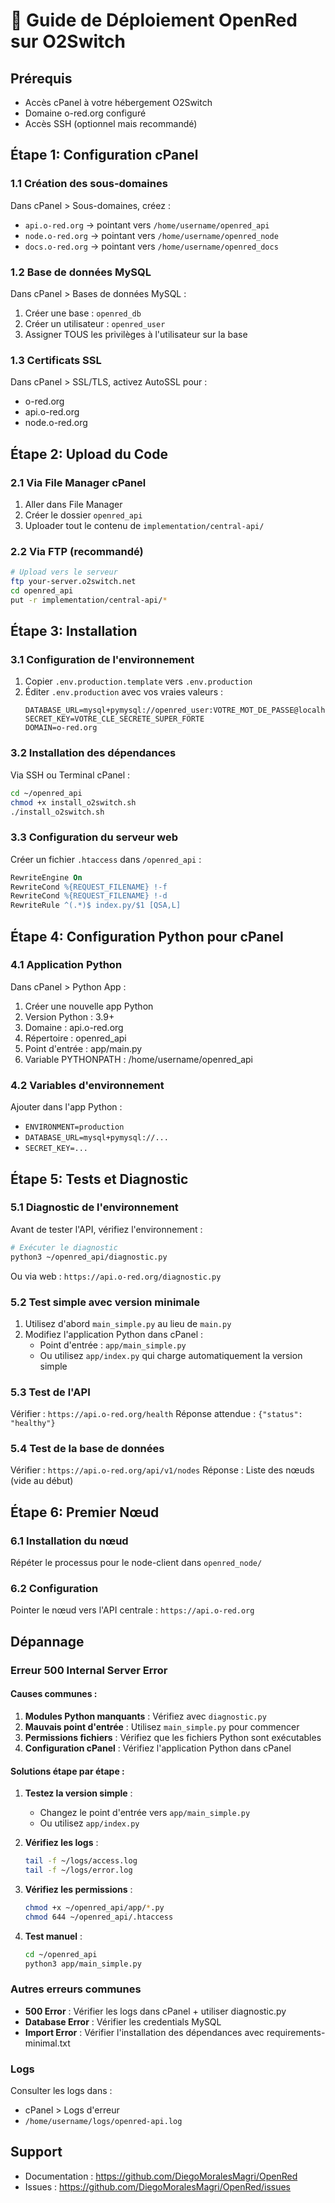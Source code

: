 # 🚀 Guide de Déploiement OpenRed sur O2Switch

## Prérequis
- Accès cPanel à votre hébergement O2Switch
- Domaine o-red.org configuré
- Accès SSH (optionnel mais recommandé)

## Étape 1: Configuration cPanel

### 1.1 Création des sous-domaines
Dans cPanel > Sous-domaines, créez :
- `api.o-red.org` → pointant vers `/home/username/openred_api`
- `node.o-red.org` → pointant vers `/home/username/openred_node`
- `docs.o-red.org` → pointant vers `/home/username/openred_docs`

### 1.2 Base de données MySQL
Dans cPanel > Bases de données MySQL :
1. Créer une base : `openred_db`
2. Créer un utilisateur : `openred_user` 
3. Assigner TOUS les privilèges à l'utilisateur sur la base

### 1.3 Certificats SSL
Dans cPanel > SSL/TLS, activez AutoSSL pour :
- o-red.org
- api.o-red.org
- node.o-red.org

## Étape 2: Upload du Code

### 2.1 Via File Manager cPanel
1. Aller dans File Manager
2. Créer le dossier `openred_api`
3. Uploader tout le contenu de `implementation/central-api/`

### 2.2 Via FTP (recommandé)
```bash
# Upload vers le serveur
ftp your-server.o2switch.net
cd openred_api
put -r implementation/central-api/*
```

## Étape 3: Installation

### 3.1 Configuration de l'environnement
1. Copier `.env.production.template` vers `.env.production`
2. Éditer `.env.production` avec vos vraies valeurs :
   ```env
   DATABASE_URL=mysql+pymysql://openred_user:VOTRE_MOT_DE_PASSE@localhost/openred_db
   SECRET_KEY=VOTRE_CLE_SECRETE_SUPER_FORTE
   DOMAIN=o-red.org
   ```

### 3.2 Installation des dépendances
Via SSH ou Terminal cPanel :
```bash
cd ~/openred_api
chmod +x install_o2switch.sh
./install_o2switch.sh
```

### 3.3 Configuration du serveur web
Créer un fichier `.htaccess` dans `/openred_api` :
```apache
RewriteEngine On
RewriteCond %{REQUEST_FILENAME} !-f
RewriteCond %{REQUEST_FILENAME} !-d
RewriteRule ^(.*)$ index.py/$1 [QSA,L]
```

## Étape 4: Configuration Python pour cPanel

### 4.1 Application Python
Dans cPanel > Python App :
1. Créer une nouvelle app Python
2. Version Python : 3.9+
3. Domaine : api.o-red.org
4. Répertoire : openred_api
5. Point d'entrée : app/main.py
6. Variable PYTHONPATH : /home/username/openred_api

### 4.2 Variables d'environnement
Ajouter dans l'app Python :
- `ENVIRONMENT=production`
- `DATABASE_URL=mysql+pymysql://...`
- `SECRET_KEY=...`

## Étape 5: Tests et Diagnostic

### 5.1 Diagnostic de l'environnement
Avant de tester l'API, vérifiez l'environnement :
```bash
# Exécuter le diagnostic
python3 ~/openred_api/diagnostic.py
```
Ou via web : `https://api.o-red.org/diagnostic.py`

### 5.2 Test simple avec version minimale
1. Utilisez d'abord `main_simple.py` au lieu de `main.py`
2. Modifiez l'application Python dans cPanel :
   - Point d'entrée : `app/main_simple.py`
   - Ou utilisez `app/index.py` qui charge automatiquement la version simple

### 5.3 Test de l'API
Vérifier : `https://api.o-red.org/health`
Réponse attendue : `{"status": "healthy"}`

### 5.4 Test de la base de données
Vérifier : `https://api.o-red.org/api/v1/nodes`
Réponse : Liste des nœuds (vide au début)

## Étape 6: Premier Nœud

### 6.1 Installation du nœud
Répéter le processus pour le node-client dans `openred_node/`

### 6.2 Configuration
Pointer le nœud vers l'API centrale : `https://api.o-red.org`

## Dépannage

### Erreur 500 Internal Server Error

#### Causes communes :
1. **Modules Python manquants** : Vérifiez avec `diagnostic.py`
2. **Mauvais point d'entrée** : Utilisez `main_simple.py` pour commencer
3. **Permissions fichiers** : Vérifiez que les fichiers Python sont exécutables
4. **Configuration cPanel** : Vérifiez l'application Python dans cPanel

#### Solutions étape par étape :

1. **Testez la version simple** :
   - Changez le point d'entrée vers `app/main_simple.py`
   - Ou utilisez `app/index.py`

2. **Vérifiez les logs** :
   ```bash
   tail -f ~/logs/access.log
   tail -f ~/logs/error.log
   ```

3. **Vérifiez les permissions** :
   ```bash
   chmod +x ~/openred_api/app/*.py
   chmod 644 ~/openred_api/.htaccess
   ```

4. **Test manuel** :
   ```bash
   cd ~/openred_api
   python3 app/main_simple.py
   ```

### Autres erreurs communes
- **500 Error** : Vérifier les logs dans cPanel + utiliser diagnostic.py
- **Database Error** : Vérifier les credentials MySQL
- **Import Error** : Vérifier l'installation des dépendances avec requirements-minimal.txt

### Logs
Consulter les logs dans :
- cPanel > Logs d'erreur
- `/home/username/logs/openred-api.log`

## Support
- Documentation : https://github.com/DiegoMoralesMagri/OpenRed
- Issues : https://github.com/DiegoMoralesMagri/OpenRed/issues